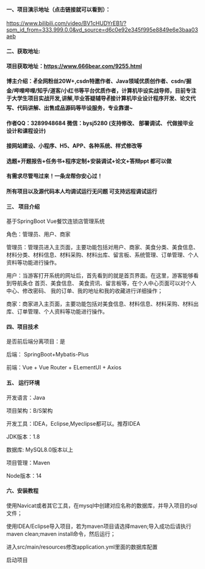 #### 一、项目演示地址（点击链接就可以看到）：

https://www.bilibili.com/video/BV1cHUDYrEB1/?spm_id_from=333.999.0.0&vd_source=d6c0e92e345f995e8849e6e3baa03aeb
#### 二、获取地址:

#### 项目获取地址：https://www.666bear.com/9255.html

**博主介绍：✌全网粉丝20W+,csdn特邀作者、Java领域优质创作者、csdn/掘金/哔哩哔哩/知乎/道客/小红书等平台优质作者，计算机毕设实战导师，目前专注于大学生项目实战开发,讲解,毕业答疑辅导✌接计算机毕业设计程序开发、论文代写、代码讲解、出售成品源码等毕设服务，专业靠谱~**

#### 作者QQ：3289948684 微信：bysj5280 (支持修改、 部署调试、 代做接毕业设计和课程设计)

#### 接网站建设、小程序、H5、APP、各种系统、样式修改等

#### 选题+开题报告+任务书+程序定制+安装调试+论文+答辩ppt 都可以做

#### 有需求尽管甩过来！一条龙帮你安心过！

#### 所有项目以及源代码本人均调试运行无问题 可支持远程调试运行


#### 三、 项目介绍

基于SpringBoot Vue餐饮连锁店管理系统

角色：管理员、用户、商家

管理员：管理员进入主页面，主要功能包括对用户、商家、美食分类、美食信息、材料分类、材料信息、材料采购、材料出库、留言板、系统管理、订单管理、个人资料等功能进行操作。

用户：当游客打开系统的网址后，首先看到的就是首页界面。在这里，游客能够看到导航条仓 首页、美食信息、 美食资讯、留言板等，在个人中心页面可以对个人中心、修改密码、 我的订单、我的地址和我的收藏进行详细操作；

商家：商家进入主页面，主要功能包括对美食信息、材料信息、材料采购、材料出库、订单管理、个人资料等功能进行操作。

#### 四、项目技术

是否前后端分离项目：是

后端： SpringBoot+Mybatis-Plus

前端：Vue + Vue Router + ELementUI + Axios

#### 五、 运行环境

开发语言：Java

项目架构：B/S架构

开发工具：IDEA，Eclipse,Myeclipse都可以。推荐IDEA

JDK版本：1.8

数据库: MySQL8.0版本以上

项目管理：Maven

Node版本：14



#### 六、安装教程

使用Navicat或者其它工具，在mysql中创建对应名称的数据库，并导入项目的sql文件；

使用IDEA/Eclipse导入项目，若为maven项目请选择maven;导入成功后请执行maven clean;maven install命令，然后运行；

进入src/main/resources修改application.yml里面的数据库配置

启动项目
